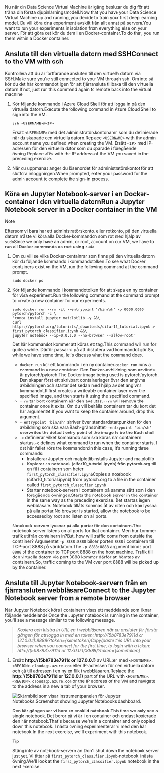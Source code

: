 <span data-ttu-id="b51ce-101">Nu när din Data Science Virtual Machine är igång beslutar du dig för att träna din första djupinlärningsmodell.</span><span class="sxs-lookup"><span data-stu-id="b51ce-101">Now that you have your Data Science Virtual Machine up and running, you decide to train your first deep learning model.</span></span> <span data-ttu-id="b51ce-102">Du vill köra dina experiment avskilt från allt annat på servern.</span><span class="sxs-lookup"><span data-stu-id="b51ce-102">You want to run your experiments in isolation from everything else on your server.</span></span> <span data-ttu-id="b51ce-103">För att göra det kör du dem i en Docker-container.</span><span class="sxs-lookup"><span data-stu-id="b51ce-103">To do that, you run them within a Docker container.</span></span>

## <a name="connect-to-the-vm-with-ssh"></a><span data-ttu-id="b51ce-104">Ansluta till den virtuella datorn med SSH</span><span class="sxs-lookup"><span data-stu-id="b51ce-104">Connect to the VM with ssh</span></span>

<span data-ttu-id="b51ce-105">Kontrollera att du är fortfarande ansluten till den virtuella datorn via SSH.</span><span class="sxs-lookup"><span data-stu-id="b51ce-105">Make sure you're still connected to your VM through ssh.</span></span> <span data-ttu-id="b51ce-106">Om inte så kör du det här kommandot igen för att fjärransluta tillbaka till den virtuella datorn.</span><span class="sxs-lookup"><span data-stu-id="b51ce-106">If not, just run this command again to remote back into the virtual machine.</span></span>

1. <span data-ttu-id="b51ce-107">Kör följande kommando i Azure Cloud Shell för att logga in på den virtuella datorn.</span><span class="sxs-lookup"><span data-stu-id="b51ce-107">Execute the following command in Azure Cloud Shell to sign into the VM.</span></span>

    ```azurecli 
    ssh <USERNAME>@<IP>
    ``` 
    
    <span data-ttu-id="b51ce-108">Ersätt `<USERNAME>` med det administratörskontonamn som du definierade när du skapade den virtuella datorn.</span><span class="sxs-lookup"><span data-stu-id="b51ce-108">Replace  `<USERNAME>` with the admin account name you defined when creating the VM.</span></span> <span data-ttu-id="b51ce-109">Ersätt `<IP>` med IP-adressen för den virtuella dator som du sparade i föregående övning.</span><span class="sxs-lookup"><span data-stu-id="b51ce-109">Replace `<IP>` with the IP address of the VM you saved in the preceding exercise.</span></span>  

1. <span data-ttu-id="b51ce-110">När du uppmanas anger du lösenordet för administratörskontot för att slutföra inloggningen.</span><span class="sxs-lookup"><span data-stu-id="b51ce-110">When prompted, enter your password for the admin account to complete the sign-in process.</span></span>

## <a name="run-a-jupyter-notebook-server-in-a-docker-container-in-the-vm"></a><span data-ttu-id="b51ce-111">Köra en Jupyter Notebook-server i en Docker-container i den virtuella datorn</span><span class="sxs-lookup"><span data-stu-id="b51ce-111">Run a Jupyter Notebook server in a Docker container in the VM</span></span>

> [!NOTE]
> <span data-ttu-id="b51ce-112">Eftersom vi bara har ett administratörskonto, eller rotkonto, på den virtuella datorn måste vi köra alla Docker-kommandon som rot med hjälp av `sudo`</span><span class="sxs-lookup"><span data-stu-id="b51ce-112">Since we only have an admin, or root, account on our VM, we have to run all Docker commands as root using `sudo`</span></span>

1. <span data-ttu-id="b51ce-113">Om du vill se vilka Docker-containrar som finns på den virtuella datorn kör du följande kommando i kommandotolken.</span><span class="sxs-lookup"><span data-stu-id="b51ce-113">To see what Docker containers exist on the VM, run the following command at the command prompt.</span></span>

    ```azurecli 
    sudo docker ps
    ```

1. <span data-ttu-id="b51ce-114">Kör följande kommando i kommandotolken för att skapa en ny container för våra experiment.</span><span class="sxs-lookup"><span data-stu-id="b51ce-114">Run the following command at the command prompt to create a new container for our experiments.</span></span>

    ```azurecli 
    sudo docker run --rm -it --entrypoint '/bin/sh' -p 8888:8888 pytorch/pytorch -c \
    'conda install jupyter matplotlib -y &&\
    curl https://pytorch.org/tutorials/_downloads/cifar10_tutorial.ipynb > first_pytorch_classifier.ipynb &&\
    jupyter notebook --ip=0.0.0.0 --no-browser --allow-root'
    ``` 

    <span data-ttu-id="b51ce-115">Det här kommandot kommer att köras ett tag.</span><span class="sxs-lookup"><span data-stu-id="b51ce-115">This command will run for quite a while.</span></span> <span data-ttu-id="b51ce-116">Därför passar vi på att diskutera vad kommandot gör.</span><span class="sxs-lookup"><span data-stu-id="b51ce-116">So, while we have some time, let's discuss what the command does.</span></span> 
    - <span data-ttu-id="b51ce-117">`docker run` kör ett kommando i en ny container.</span><span class="sxs-lookup"><span data-stu-id="b51ce-117">`docker run` runs a command in a new container.</span></span> <span data-ttu-id="b51ce-118">Den Docker-avbildning som används är pytorch/pytorch.</span><span class="sxs-lookup"><span data-stu-id="b51ce-118">The Docker image being used is pytorch/pytorch.</span></span> <span data-ttu-id="b51ce-119">Den skapar först ett skrivbart containerlager över den angivna avbildningen och startar det sedan med hjälp av det angivna kommandot.</span><span class="sxs-lookup"><span data-stu-id="b51ce-119">It first creates a writeable container layer over the specified image, and then starts it using the specified command.</span></span>
    - <span data-ttu-id="b51ce-120">`--rm` tar bort containern när den avslutas.</span><span class="sxs-lookup"><span data-stu-id="b51ce-120">`--rm` will remove the container once it exits.</span></span> <span data-ttu-id="b51ce-121">Om du vill behålla containern tar du bort det här argumentet.</span><span class="sxs-lookup"><span data-stu-id="b51ce-121">If you want to keep the container around, drop this argument.</span></span> 
    - <span data-ttu-id="b51ce-122">`--entrypoint 'bin/sh'` skriver över standardstartpunkten för den avbildning som ska vara Bash-gränssnittet</span><span class="sxs-lookup"><span data-stu-id="b51ce-122">`--entrypoint 'bin/sh'` overwrites the default entry point of the image to be the Bash shell</span></span>
    - <span data-ttu-id="b51ce-123">`-c` definierar vilket kommando som ska köras när containern startas.</span><span class="sxs-lookup"><span data-stu-id="b51ce-123">`-c` defines what command to run when the container starts.</span></span> <span data-ttu-id="b51ce-124">I det här fallet körs tre kommandon:</span><span class="sxs-lookup"><span data-stu-id="b51ce-124">In this case, it's running three commands:</span></span>
        - <span data-ttu-id="b51ce-125">Installerar Jupyter och matplotlib</span><span class="sxs-lookup"><span data-stu-id="b51ce-125">Installs Jupyter and matplotlib</span></span>
        - <span data-ttu-id="b51ce-126">Kopierar en notebook (cifar10_tutorial.ipynb) från pytorch.org till en fil i containern som heter `first_pytorch_classifier.ipynb`</span><span class="sxs-lookup"><span data-stu-id="b51ce-126">Copies a notebook (cifar10_tutorial.ipynb) from pytorch.org to a file in the container called `first_pytorch_classifier.ipynb`</span></span>
        - <span data-ttu-id="b51ce-127">Startar notebook-servern i containern på samma sätt som i den föregående övningen.</span><span class="sxs-lookup"><span data-stu-id="b51ce-127">Starts the notebook server in the container in the same way as the preceding exercise.</span></span>  <span data-ttu-id="b51ce-128">Det startas ingen webbläsare. Notebook tillåts kommas åt av roten och kan lyssna på alla portar.</span><span class="sxs-lookup"><span data-stu-id="b51ce-128">No browser is started, allow the notebook to be accessed by root and listen on all ports.</span></span> 
    
    <span data-ttu-id="b51ce-129">Notebook-servern lyssnar på alla portar för den containern.</span><span class="sxs-lookup"><span data-stu-id="b51ce-129">The notebook server listens on all ports for that container.</span></span> <span data-ttu-id="b51ce-130">Men hur kommer trafik utifrån containern in?</span><span class="sxs-lookup"><span data-stu-id="b51ce-130">But, how will traffic come from outside the container?</span></span> <span data-ttu-id="b51ce-131">Argumentet `-p 8888:8888` bilder porten `8888` i containern till TCP-port 8888 på värddatorn.</span><span class="sxs-lookup"><span data-stu-id="b51ce-131">The `-p 8888:8888` argument binds port `8888` of the container to TCP port 8888 on the host machine.</span></span> <span data-ttu-id="b51ce-132">Trafik till den virtuella datorn via port 8888 kommer därför att hämtas av containern.</span><span class="sxs-lookup"><span data-stu-id="b51ce-132">So, traffic coming to the VM over port 8888 will be picked up by the container.</span></span> 

## <a name="connect-to-the-jupyter-notebook-server-from-a-remote-browser"></a><span data-ttu-id="b51ce-133">Ansluta till Jupyter Notebook-servern från en fjärransluten webbläsare</span><span class="sxs-lookup"><span data-stu-id="b51ce-133">Connect to the Jupyter Notebook server from a remote browser</span></span> 

<span data-ttu-id="b51ce-134">När Jupyter Notebook körs i containern visas ett meddelande som liknar följande meddelande.</span><span class="sxs-lookup"><span data-stu-id="b51ce-134">Once the Jupyter notebook is running in the container, you'll  see a message similar to the following message.</span></span> 

> <span data-ttu-id="b51ce-135">*Kopiera och klistra in URL:en i webbläsaren när du ansluter för första gången för att logga in med en token: http://(5b8783e7911d or 127.0.0.1):8888/?token={sometoken}*</span><span class="sxs-lookup"><span data-stu-id="b51ce-135">*Copy/paste this URL into your browser when you connect for the first time, to login with a token: http://(5b8783e7911d or 127.0.0.1):8888/?token={sometoken}*</span></span>

1. <span data-ttu-id="b51ce-136">Ersätt **http://(5b8783e7911d or 127.0.0.1)** av URL:en med `<HOSTNAME>.<REGION>.cloudapp.azure.com` eller IP-adressen för den virtuella datorn och gå till adressen i en ny en flik i webbläsaren.</span><span class="sxs-lookup"><span data-stu-id="b51ce-136">Replace the **http://(5b8783e7911d or 127.0.0.1)** part of the URL with `<HOSTNAME>.<REGION>.cloudapp.azure.com` or the IP address of the VM and navigate to the address  in a new a tab of your browser.</span></span>

    ![<span data-ttu-id="b51ce-137">Skärmbild som visar instrumentpanelen för Jupyter Notebooks.</span><span class="sxs-lookup"><span data-stu-id="b51ce-137">Screenshot showing Jupyter Notebooks dashboard.</span></span> ](../media/notebook-in-docker.png)
    
    <span data-ttu-id="b51ce-138">Den här gången ser vi bara en enskild notebook.</span><span class="sxs-lookup"><span data-stu-id="b51ce-138">This time we only see a single notebook.</span></span> <span data-ttu-id="b51ce-139">Det beror på vi är i en container och endast kopierade den här notebook.</span><span class="sxs-lookup"><span data-stu-id="b51ce-139">That's because we're in a container and only copied down this notebook.</span></span> <span data-ttu-id="b51ce-140">I nästa övning experimenterar vi med den här notebook.</span><span class="sxs-lookup"><span data-stu-id="b51ce-140">In the next exercise, we'll experiment with this notebook.</span></span> 
    
    > [!TIP]
    > <span data-ttu-id="b51ce-141">Stäng inte av notebook-servern än.</span><span class="sxs-lookup"><span data-stu-id="b51ce-141">Don't shut down the notebook server just yet.</span></span> <span data-ttu-id="b51ce-142">Vi tittar på `first_pytorch_classifier.ipynb`-notebook i nästa övning.</span><span class="sxs-lookup"><span data-stu-id="b51ce-142">We'll look at the `first_pytorch_classifier.ipynb` notebook in the next exercise.</span></span>